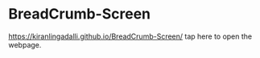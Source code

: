 # BreadCrumb-Screen
https://kiranlingadalli.github.io/BreadCrumb-Screen/ tap here to open the webpage.
